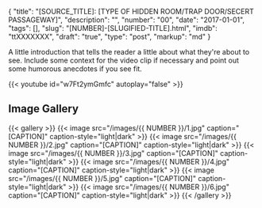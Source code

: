 {
    "title":        "[SOURCE_TITLE]: [TYPE OF HIDDEN ROOM/TRAP DOOR/SECERT PASSAGEWAY]",
    "description":  "",
    "number":       "00",
    "date":         "2017-01-01",
    "tags":         [],
    "slug":         "[NUMBER]-[SLUGIFIED-TITLE].html",
    "imdb":         "ttXXXXXXX",
    "draft":        "true",
    "type":         "post",
    "markup":       "md"
}

A little introduction that tells the reader a little about what they're about to see.
Include some context for the video clip if necessary and point out some humorous
anecdotes if you see fit.

{{< youtube id="w7Ft2ymGmfc" autoplay="false"  >}}

## Image Gallery

{{< gallery >}}
    {{< image src="/images/{{ NUMBER }}/1.jpg" caption="[CAPTION]" caption-style="light|dark" >}}
    {{< image src="/images/{{ NUMBER }}/2.jpg" caption="[CAPTION]" caption-style="light|dark" >}}
    {{< image src="/images/{{ NUMBER }}/3.jpg" caption="[CAPTION]" caption-style="light|dark" >}}
    {{< image src="/images/{{ NUMBER }}/4.jpg" caption="[CAPTION]" caption-style="light|dark" >}}
    {{< image src="/images/{{ NUMBER }}/5.jpg" caption="[CAPTION]" caption-style="light|dark" >}}
    {{< image src="/images/{{ NUMBER }}/6.jpg" caption="[CAPTION]" caption-style="light|dark" >}}
{{< /gallery >}}
